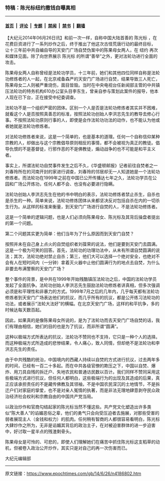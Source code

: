 ### 特稿：陈光标纽约撒钱自曝真相

---

#### [首页](../../../..?n4186802) &nbsp;|&nbsp; [评论](../../../../../epoch-comment?n4186802) &nbsp;|&nbsp; [专题](../../../../../epoch-special?n4186802) &nbsp;|&nbsp; [禁闻](../../../../../epoch-news?n4186802) &nbsp;|&nbsp; [禁书](../../../../../books?n4186802) &nbsp;|&nbsp; [翻墙](https://github.com/gfw-breaker/nogfw/blob/master/README.md?n4186802)


<div class="post_content" id="artbody" itemprop="articleBody">
 <!-- article content begin -->
 <p>
  【大纪元2014年06月26日讯】和前一次一样，自称中国大陆首善的
  <ok href="https://www.epochtimes.com/gb/tag/%E9%99%88%E5%85%89%E6%A0%87.html">
   陈光标
  </ok>
  ，在花费巨资进行了一系列炒作之后，终于推出了他这次古怪荒唐行动的最终目标， 让十三年前中共自编自导的天安门广场自焚伪案中的陈果母女两人，在
  <ok href="https://www.epochtimes.com/gb/tag/%E7%BA%BD%E7%BA%A6.html">
   纽约
  </ok>
  再次和媒体见面。除了向世界展示
  <ok href="https://www.epochtimes.com/gb/tag/%E9%99%88%E5%85%89%E6%A0%87.html">
   陈光标
  </ok>
  的所谓“善举”之外，更对法轮功进行全面的攻击。
 </p>
 <p>
  陈果母女两人自称曾经是法轮功学员，十三年前，她们和其他四位同样自称是法轮功修炼者的人一起，在北京戒备森严的天安门广场进行自焚，结果导致三人死亡，陈果母女二人则被严重烧伤，面目皆毁。当时在中央电视台任新闻部主管的中共镇压法轮功的特务机构610办公室头目李东生，曾亲自参与策划此案件的报导，他本人现在已下台，正在接受中纪委调查。
 </p>
 <p>
  法轮功不是一个组织严密的团体。区别一个人是否是法轮功修炼者其实并不困难，就看这个人是否按照真善忍的标准，按照法轮功创始人李洪志先生的教导去修心行事。不按照法轮功原则行事的人，即使是会作法轮功功法的动作，也不能认为他或者她就是法轮功修炼者。
 </p>
 <p>
  对法轮功修炼者来说，这是一个简单的，也是基本的道理。任何一个自称信仰某种宗教的人，却做出与这个宗教倡导原则相反的事情，都不会被视为真正的教徒。倡导仇恨的不是基督徒，行邪作恶的不是佛教徒，煽动战争的也不可能是和平主义者。
 </p>
 <p>
  事实上，所谓法轮功自焚事件发生之后不久，《华盛顿邮报》记者前往自焚者之一刘春玲所在的河南开封的家进行调查，刘春玲的邻居却无一人知道她是一个法轮功修炼者。而法轮功在1999年之前在中国已公开传播达七年之久，法轮功学员在公园和广场公开炼功，任何人都不会、也没有必要进行隐瞒。
 </p>
 <p>
  法轮功创始人李洪志先生在他的书中明白的表示，法轮功修炼者禁止杀生，自杀也是杀生的一种。简单来说，法轮功修炼团体从来都坚决反对包括自杀在内的一切杀生行为。从这样的标准来衡量，到天安门广场进行自焚的人，不是法轮功修炼者。
 </p>
 <p>
  这是一个简单的逻辑问题，也是人们必须向陈果母女、陈光标及其背后操盘者提出的第一个问题。
 </p>
 <p>
  第二个问题其实更为简单：他们当年为了什么原因而到天安门自焚？
 </p>
 <p>
  按照并未在自己身上点火的自焚组织者刘葆荣的说法，他们是要到天安门去圆满。这是一个极为可笑的回答。首先，法轮功的功理功法中，从未有所谓自焚圆满的说法；其次，法轮功绝对禁止自杀；第三，他们大可以选择一个绝对安全，也绝对不会有人在短时间内（一分钟）拿着灭火器中止他们圆满行为的地点去自焚，为什么非要去布满警察的天安门广场？
 </p>
 <p>
  整个事件的背景，是中共在1999年开始残酷镇压法轮功之后，中国的法轮功学员发起了全面抗争。法轮功创始人李洪志先生鼓励法轮功修炼者讲真相，但多次强调必须是和平理性和非暴力的方式。1999年7月之后的几年内，几乎每天都有法轮功修炼者到天安门广场表达他们的抗议，而几乎所有的抗议，都是公开练习法轮功的功法，或者展示“法轮大法好”的横幅。在北京天安门广场，这样的和平抗争，多的时候达每天数百起。
 </p>
 <p>
  因此，如果真的是像陈果母女所说的，是为了法轮功而去天安门广场自焚的话，我们有理由相信，她们的目的也是为了抗议，而非所谓“圆满”。
 </p>
 <p>
  这种以极端方式所表达的抗议，法轮功不赞同也不支持，它只是一种个人的选择。而这种极端方式所造成的悲惨结果，令人痛心，致人同情，但却绝不是法轮功和李洪志先生的责任。
 </p>
 <p>
  由于中共残酷的统治，中国境内的西藏人持续以自焚的方式进行抗议，过去两年多的时间，已经有一百二十多起。而在中共各级官僚的欺压之下，中国以自焚、爆炸、用刀具自残的拆迁户、失地农民和普通访民数以百计。我们同样不赞同采用这些极端方式进行抗议，但任何人都明白，这些极端行为的出现及其造成的后果，真正应该承担责任的不是藏传佛教及其领袖，不是中国农民深沉的土地情节，不是拆迁户们对家庭的挚爱，也不是对亲人冤情的执著，而是非法无理地肆意剥夺民众政治经济社会权利和宗教自由的中国共产党当局。
 </p>
 <p>
  以政治炒作和官商勾结起家的陈光标当然不懂这些。共产党文化塑造出许多类似“陈大善人”的谄媚恶俗之辈，他们的勇气只会向受压迫者去施展，对那些受害的弱者展现主人（金钱和权力）的肌肉。任何稍有智商的人都很容易看明白，陈光标大肆炒作之所为，无非是谄媚其背后的政治主子，在对被迫害群体的进一步迫害中，好讨取一星半点的残渣剩骨头。
 </p>
 <p>
  陈果母女是可怜的、可悲的，即使人们理解她们在痛苦中抓住陈光标这支稻草的动机，但被卷入政治公开炒作，其实只是对自己的再一次伤害而已。
 </p>
 <p>
  大纪元编辑部
 </p>
 <p>
 </p>
 <!-- article content end -->
 <div id="below_article_ad">
 </div>
</div>


---

原文链接：https://www.epochtimes.com/gb/14/6/26/n4186802.htm